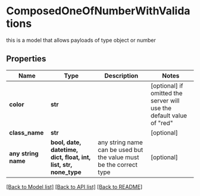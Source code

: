 # ComposedOneOfNumberWithValidations

this is a model that allows payloads of type object or number
## Properties
Name | Type | Description | Notes
------------ | ------------- | ------------- | -------------
**color** | **str** |  | [optional]  if omitted the server will use the default value of "red"
**class_name** | **str** |  | [optional] 
**any string name** | **bool, date, datetime, dict, float, int, list, str, none_type** | any string name can be used but the value must be the correct type | [optional]

[[Back to Model list]](../README.md#documentation-for-models) [[Back to API list]](../README.md#documentation-for-api-endpoints) [[Back to README]](../README.md)


